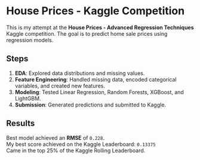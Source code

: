 # House Prices - Kaggle Competition

This is my attempt at the **House Prices - Advanced Regression Techniques** Kaggle competition. The goal is to predict home sale prices using regression models.

## Steps
1. **EDA**: Explored data distributions and missing values.
2. **Feature Engineering**: Handled missing data, encoded categorical variables, and created new features.
3. **Modeling**: Tested Linear Regression, Random Forests, XGBoost, and LightGBM.
4. **Submission**: Generated predictions and submitted to Kaggle.

## Results
Best model achieved an **RMSE** of `0.228`.  
My best score achieved on the Kaggle Leaderboard: `0.13375`  
Came in the top 25% of the Kaggle Rolling Leaderboard.
